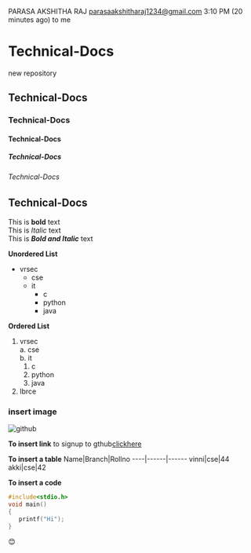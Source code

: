 
PARASA AKSHITHA RAJ <parasaakshitharaj1234@gmail.com>
3:10 PM (20 minutes ago)
to me

# Technical-Docs
new repository
## Technical-Docs
### Technical-Docs
#### Technical-Docs
##### Technical-Docs
###### Technical-Docs
<h2>Technical-Docs</h2>

This is **bold** text  
This is *Italic* text  
This is ***Bold and Italic*** text    
 
  **Unordered List**  
  - vrsec  
    * cse  
    * it
      - c
      - python
      - java

 **Ordered List**    
  1. vrsec    
    a. cse    
    b. it  
      1. c  
      2. python  
      3. java
  2. lbrce  
 ### insert image
 ![github](https://png.pngtree.com/png-clipart/20190520/original/pngtree-cartoon-cartoon-old-man-old-man-indian-png-image_3921867.jpg)  
   
 **To insert link**
 to signup to gthub[clickhere](https://github.com/join?ref_cta=Sign+up&ref_loc=header+logged+out&ref_page=%2F&source=header-home)
 
 **To insert a table**
 Name|Branch|Rollno
 ----|------|------
 vinni|cse|44
 akki|cse|42


**To insert a code**
```C
#include<stdio.h>
void main()
{  
   printf("Hi");
}
```

:blush:
